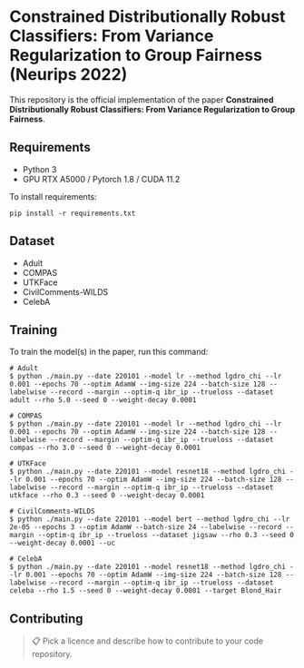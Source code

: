 # Constrained Distributionally Robust Classifiers: From Variance Regularization to Group Fairness (Neurips 2022)

This repository is the official implementation of the paper **Constrained Distributionally Robust Classifiers: From Variance Regularization to Group Fairness**. 

## Requirements
- Python 3
- GPU RTX A5000 / Pytorch 1.8 / CUDA 11.2

To install requirements:

```setup
pip install -r requirements.txt
```

## Dataset
- Adult
- COMPAS
- UTKFace
- CivilComments-WILDS
- CelebA

## Training
To train the model(s) in the paper, run this command:
```
# Adult
$ python ./main.py --date 220101 --model lr --method lgdro_chi --lr 0.001 --epochs 70 --optim AdamW --img-size 224 --batch-size 128 --labelwise --record --margin --optim-q ibr_ip --trueloss --dataset adult --rho 5.0 --seed 0 --weight-decay 0.0001

# COMPAS
$ python ./main.py --date 220101 --model lr --method lgdro_chi --lr 0.001 --epochs 70 --optim AdamW --img-size 224 --batch-size 128 --labelwise --record --margin --optim-q ibr_ip --trueloss --dataset compas --rho 3.0 --seed 0 --weight-decay 0.0001

# UTKFace
$ python ./main.py --date 220101 --model resnet18 --method lgdro_chi --lr 0.001 --epochs 70 --optim AdamW --img-size 224 --batch-size 128 --labelwise --record --margin --optim-q ibr_ip --trueloss --dataset utkface --rho 0.3 --seed 0 --weight-decay 0.0001

# CivilComments-WILDS
$ python ./main.py --date 220101 --model bert --method lgdro_chi --lr 2e-05 --epochs 3 --optim AdamW --batch-size 24 --labelwise --record --margin --optim-q ibr_ip --trueloss --dataset jigsaw --rho 0.3 --seed 0 --weight-decay 0.0001 --uc

# CelebA
$ python ./main.py --date 220101 --model resnet18 --method lgdro_chi --lr 0.001 --epochs 70 --optim AdamW --img-size 224 --batch-size 128 --labelwise --record --margin --optim-q ibr_ip --trueloss --dataset celeba --rho 1.5 --seed 0 --weight-decay 0.0001 --target Blond_Hair
```

## Contributing

>📋  Pick a licence and describe how to contribute to your code repository. 
